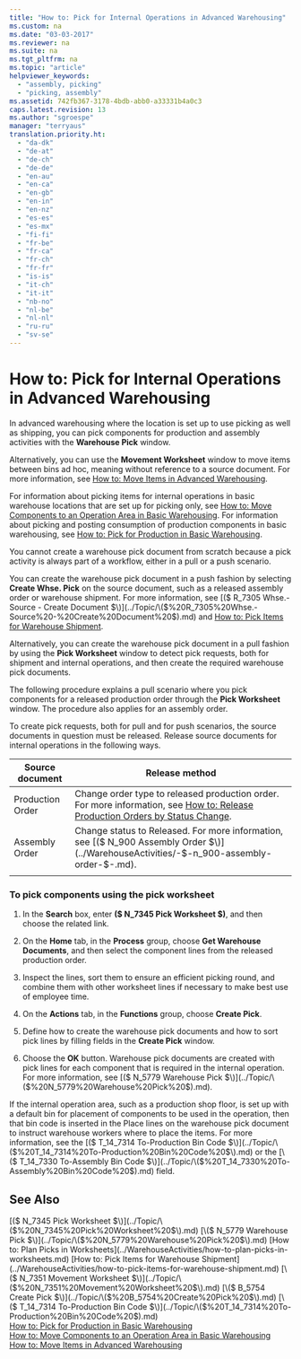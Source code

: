 ```yaml
---
title: "How to: Pick for Internal Operations in Advanced Warehousing"
ms.custom: na
ms.date: "03-03-2017"
ms.reviewer: na
ms.suite: na
ms.tgt_pltfrm: na
ms.topic: "article"
helpviewer_keywords: 
  - "assembly, picking"
  - "picking, assembly"
ms.assetid: 742fb367-3178-4bdb-abb0-a33331b4a0c3
caps.latest.revision: 13
ms.author: "sgroespe"
manager: "terryaus"
translation.priority.ht: 
  - "da-dk"
  - "de-at"
  - "de-ch"
  - "de-de"
  - "en-au"
  - "en-ca"
  - "en-gb"
  - "en-in"
  - "en-nz"
  - "es-es"
  - "es-mx"
  - "fi-fi"
  - "fr-be"
  - "fr-ca"
  - "fr-ch"
  - "fr-fr"
  - "is-is"
  - "it-ch"
  - "it-it"
  - "nb-no"
  - "nl-be"
  - "nl-nl"
  - "ru-ru"
  - "sv-se"
---
```

# How to: Pick for Internal Operations in Advanced Warehousing
In advanced warehousing where the location is set up to use picking as well as shipping, you can pick components for production and assembly activities with the **Warehouse Pick** window.  
  
 Alternatively, you can use the **Movement Worksheet** window to move items between bins ad hoc, meaning without reference to a source document. For more information, see [How to: Move Items in Advanced Warehousing](../WarehouseActivities/how-to-move-items-in-advanced-warehousing.md).  
  
 For information about picking items for internal operations in basic warehouse locations that are set up for picking only, see [How to: Move Components to an Operation Area in Basic Warehousing](../WarehouseActivities/how-to-move-components-to-an-operation-area-in-basic-warehousing.md). For information about picking and posting consumption of production components in basic warehousing, see [How to: Pick for Production in Basic Warehousing](../WarehouseActivities/how-to-pick-for-production-in-basic-warehousing.md).  
  
 You cannot create a warehouse pick document from scratch because a pick activity is always part of a workflow, either in a pull or a push scenario.  
  
 You can create the warehouse pick document in a push fashion by selecting **Create Whse. Pick** on the source document, such as a released assembly order or warehouse shipment. For more information, see [\($ R\_7305 Whse.\-Source \- Create Document $\)](../Topic/\($%20R_7305%20Whse.-Source%20-%20Create%20Document%20$\).md) and [How to: Pick Items for Warehouse Shipment](../WarehouseActivities/how-to-pick-items-for-warehouse-shipment.md).  
  
 Alternatively, you can create the warehouse pick document in a pull fashion by using the **Pick Worksheet** window to detect pick requests, both for shipment and internal operations, and then create the required warehouse pick documents.  
  
 The following procedure explains a pull scenario where you pick components for a released production order through the **Pick Worksheet** window. The procedure also applies for an assembly order.  
  
 To create pick requests, both for pull and for push scenarios, the source documents in question must be released. Release source documents for internal operations in the following ways.  
  
|Source document|Release method|  
|---------------------|--------------------|  
|Production Order|Change order type to released production order. For more information, see [How to: Release Production Orders by Status Change](../OperationsPlanning/how-to-release-production-orders-by-status-change.md).|  
|Assembly Order|Change status to Released. For more information, see [\($ N\_900 Assembly Order $\)](../WarehouseActivities/-$-n_900-assembly-order-$-.md).|  
|||  
  
### To pick components using the pick worksheet  
  
1.  In the **Search** box, enter **\($ N\_7345 Pick Worksheet $\)**, and then choose the related link.  
  
2.  On the **Home** tab, in the **Process** group, choose **Get Warehouse Documents**, and then select the component lines from the released production order.  
  
3.  Inspect the lines, sort them to ensure an efficient picking round, and combine them with other worksheet lines if necessary to make best use of employee time.  
  
4.  On the **Actions** tab, in the **Functions** group, choose **Create Pick**.  
  
5.  Define how to create the warehouse pick documents and how to sort pick lines by filling fields in the **Create Pick** window.  
  
6.  Choose the **OK** button. Warehouse pick documents are created with pick lines for each component that is required in the internal operation. For more information, see [\($ N\_5779 Warehouse Pick $\)](../Topic/\($%20N_5779%20Warehouse%20Pick%20$\).md).  
  
 If the internal operation area, such as a production shop floor, is set up with a default bin for placement of components to be used in the operation, then that bin code is inserted in the Place lines on the warehouse pick document to instruct warehouse workers where to place the items. For more information, see the [\($ T\_14\_7314 To\-Production Bin Code $\)](../Topic/\($%20T_14_7314%20To-Production%20Bin%20Code%20$\).md) or the [\($ T\_14\_7330 To\-Assembly Bin Code $\)](../Topic/\($%20T_14_7330%20To-Assembly%20Bin%20Code%20$\).md) field.  
  
## See Also  
 [\($ N\_7345 Pick Worksheet $\)](../Topic/\($%20N_7345%20Pick%20Worksheet%20$\).md)   
 [\($ N\_5779 Warehouse Pick $\)](../Topic/\($%20N_5779%20Warehouse%20Pick%20$\).md)   
 [How to: Plan Picks in Worksheets](../WarehouseActivities/how-to-plan-picks-in-worksheets.md)   
 [How to: Pick Items for Warehouse Shipment](../WarehouseActivities/how-to-pick-items-for-warehouse-shipment.md)   
 [\($ N\_7351 Movement Worksheet $\)](../Topic/\($%20N_7351%20Movement%20Worksheet%20$\).md)   
 [\($ B\_5754 Create Pick $\)](../Topic/\($%20B_5754%20Create%20Pick%20$\).md)   
 [\($ T\_14\_7314 To\-Production Bin Code $\)](../Topic/\($%20T_14_7314%20To-Production%20Bin%20Code%20$\).md)   
 [How to: Pick for Production in Basic Warehousing](../WarehouseActivities/how-to-pick-for-production-in-basic-warehousing.md)   
 [How to: Move Components to an Operation Area in Basic Warehousing](../WarehouseActivities/how-to-move-components-to-an-operation-area-in-basic-warehousing.md)   
 [How to: Move Items in Advanced Warehousing](../WarehouseActivities/how-to-move-items-in-advanced-warehousing.md)